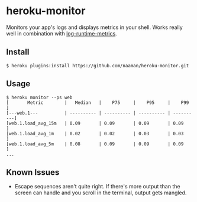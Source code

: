 # heroku-monitor
Monitors your app's logs and displays metrics in your shell. Works really well in 
combination with [log-runtime-metrics](https://devcenter.heroku.com/articles/log-runtime-metrics).

## Install
```
$ heroku plugins:install https://github.com/naaman/heroku-monitor.git
```

## Usage
```
$ heroku monitor --ps web
[       Metric        |   Median   |    P75     |    P95     |    P99    ]
[---web.1---          | ---------- | ---------- | ---------- | ----------]
[web.1.load_avg_15m   | 0.09       | 0.09       | 0.09       | 0.09      ]
[web.1.load_avg_1m    | 0.02       | 0.02       | 0.03       | 0.03      ]
[web.1.load_avg_5m    | 0.08       | 0.09       | 0.09       | 0.09      ]
...
```

## Known Issues
* Escape sequences aren't quite right. If there's more output than the screen
can handle and you scroll in the terminal, output gets mangled.
